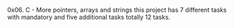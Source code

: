 0x06. C - More pointers, arrays and strings
this project has 7 different tasks with mandatory and five additional tasks totally 12 tasks.
